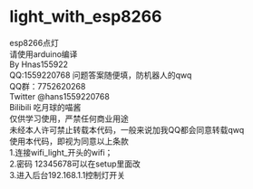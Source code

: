 # light_with_esp8266
esp8266点灯</br>
请使用arduino编译</br>
By Hnas155922</br>
QQ:1559220768 问题答案随便填，防机器人的qwq</br>
QQ群：7752620268</br>
Twitter @hans1559220768</br>
Bilibili 吃月球的喵酱</br>
仅供学习使用，严禁任何商业用途</br>
未经本人许可禁止转载本代码，一般来说加我QQ都会同意转载qwq</br>
使用本代码，即视为同意以上条款</br>
1.连接wifi_light_开头的wifi；</br>
2.密码 12345678可以在setup里面改</br>
3.进入后台192.168.1.1控制灯开关</br>
